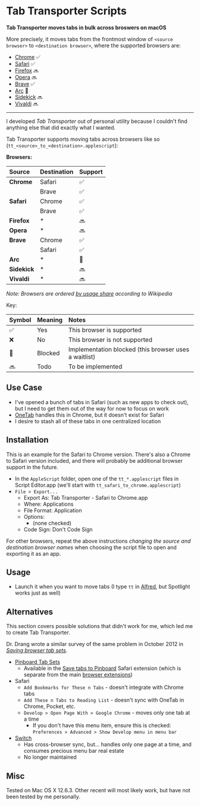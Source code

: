 # Tab Transporter Scripts

**Tab Transporter moves tabs in bulk across broswers on macOS**

More precisely, it moves tabs from the frontmost window of `<source browser>` to `<destination browser>`, where the supported browsers are:

- [Chrome](https://en.wikipedia.org/wiki/Google_Chrome) ✅
- [Safari](https://en.wikipedia.org/wiki/Safari_(web_browser)) ✅
- [Firefox](https://en.wikipedia.org/wiki/Firefox) 🔜
- [Opera](https://en.wikipedia.org/wiki/Opera_(web_browser)) 🔜
- [Brave](https://en.wikipedia.org/wiki/Brave_(web_browser)) ✅
- [Arc](https://arc.net/) 🛑
- [Sidekick](https://www.meetsidekick.com/) 🔜
- [Vivaldi](https://en.wikipedia.org/wiki/Vivaldi_(web_browser)) 🔜

---

I developed *Tab Transporter* out of personal utility because I couldn't find anything else that did exactly what I wanted.

Tab Transporter supports moving tabs across browsers like so (`tt_<source>_to_<destination>.applescript`):

**Browsers:**

| Source       | Destination | Support |
|:-------------|:------------|:--------|
| **Chrome**   | Safari      | ✅       |
|              | Brave       | ✅       |
| **Safari**   | Chrome      | ✅       |
|              | Brave       | ✅       |
| **Firefox**  | \*          | 🔜       |
| **Opera**    | \*          | 🔜       |
| **Brave**    | Chrome      | ✅       |
|              | Safari      | ✅       |
| **Arc**      | \*          | 🛑       |
| **Sidekick** | \*          | 🔜       |
| **Vivaldi**  | \*          | 🔜       |

*Note: Browsers are ordered [by usage share](https://en.wikipedia.org/wiki/Usage_share_of_web_browsers#Summary_tables) according to Wikipedia*

Key:

| Symbol | Meaning | Notes                                                 |
|:-------|:--------|:------------------------------------------------------|
| ✅      | Yes     | This browser is supported                             |
| ❌      | No      | This browser is not supported                         |
| 🛑      | Blocked | Implementation blocked (this browser uses a waitlist) |
| 🔜      | Todo    | To be implemented                                     |

## Use Case

- I've opened a bunch of tabs in Safari (such as new apps to check out), but I need to get them out of the way for now to focus on work
- [OneTab](https://www.one-tab.com) handles this in Chrome, but it doesn't exist for Safari
- I desire to stash all of these tabs in one centralized location

## Installation

This is an example for the Safari to Chrome version. There's also a Chrome to Safari version included, and there will probably be additional browser support in the future.

- In the `AppleScript` folder, open one of the `tt_*.applescript` files in Script Editor.app (we'll start with `tt_safari_to_chrome.applescript`)
- `File > Export...`
  - Export As: Tab Transporter - Safari to Chrome.app
  - Where: Applications
  - File Format: Application
  - Options:
    - (none checked)
  - Code Sign: Don't Code Sign

For other browsers, repeat the above instructions *changing the source and destination browser names* when choosing the script file to open and exporting it as an app.

## Usage

- Launch it when you want to move tabs (I type `tt` in [Alfred](http://www.alfredapp.com), but Spotlight works just as well)

## Alternatives
This section covers possible solutions that didn't work for me, which led me to create Tab Transporter.

Dr. Drang wrote a similar survey of the same problem in October 2012 in *[Saving browser tab sets](http://leancrew.com/all-this/2012/10/saving-browser-tab-sets/)*.

- [Pinboard Tab Sets](https://blog.pinboard.in/2011/04/new_save_tabs_feature/)
  - Available in the [Save tabs to Pinboard](https://pinboard.in/resources/safari/save_tabs) Safari extension (which is separate from the main [browser extensions](https://pinboard.in/resources/extensions/))
- Safari
  - `Add Bookmarks for These n Tabs` - doesn't integrate with Chrome tabs
  - `Add These n Tabs to Reading List` - doesn't sync with OneTab in Chrome, Pocket, etc.
  - `Develop > Open Page With > Google Chrome` - moves only one tab at a time
    - If you don't have this menu item, ensure this is checked: `Preferences > Advanced > Show Develop menu in menu bar`
- [Switch](http://www.macupdate.com/app/mac/42431/switch)
  - Has cross-browser sync, but... handles only one page at a time, and consumes precious menu bar real estate
  - No longer maintained

## Misc

Tested on Mac OS X 12.6.3. Other recent will most likely work, but have not been tested by me personally.

